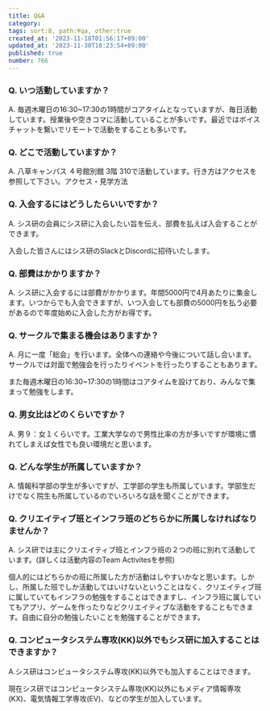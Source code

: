 ```yaml
---
title: Q&A
category:
tags: sort:8, path:¥qa, other:true
created_at: '2023-11-18T01:56:17+09:00'
updated_at: '2023-11-30T18:23:54+09:00'
published: true
number: 766
---
```


### Q. いつ活動していますか？
A. 毎週木曜日の16:30~17:30の1時間がコアタイムとなっていますが、毎日活動しています。授業後や空きコマに活動していることが多いです。最近ではボイスチャットを繋いでリモートで活動をすることも多いです。

### Q. どこで活動していますか？
A. 八草キャンパス ４号館別館 3階 310で活動しています。行き方はアクセスを参照して下さい。アクセス・見学方法 

### Q. 入会するにはどうしたらいいですか？
A. シス研の会員にシス研に入会したい旨を伝え、部費を払えば入会することができます。

入会した皆さんにはシス研のSlackとDiscordに招待いたします。

### Q. 部費はかかりますか？
A. シス研に入会するには部費がかかります。年間5000円で4月あたりに集金します。いつからでも入会できますが、いつ入会しても部費の5000円を払う必要があるので年度始めに入会した方がお得です。

### Q. サークルで集まる機会はありますか？
A. 月に一度「総会」を行います。全体への連絡や今後について話し合います。サークルでは対面で勉強会を行ったりイベントを行ったりすることもあります。

また毎週木曜日の16:30~17:30の1時間はコアタイムを設けており、みんなで集まって勉強をします。

### Q. 男女比はどのくらいですか？
A. 男９：女１くらいです。工業大学なので男性比率の方が多いですが環境に慣れてしまえば女性でも良い環境だと思います。

### Q. どんな学生が所属していますか？
A. 情報科学部の学生が多いですが、工学部の学生も所属しています。学部生だけでなく院生も所属しているのでいろいろな話を聞くことができます。

### Q. クリエイティブ班とインフラ班のどちらかに所属しなければなりませんか？
A. シス研では主にクリエイティブ班とインフラ班の２つの班に別れて活動しています。(詳しくは活動内容のTeam Activitesを参照)

個人的にはどちらかの班に所属した方が活動はしやすいかなと思います。しかし、所属した班でしか活動してはいけないということはなく、クリエイティブ班に属していてもインフラの勉強をすることはできますし、インフラ班に属していてもアプリ、ゲームを作ったりなどクリエイティブな活動をすることもできます。自由に自分の勉強したいことを勉強することができます。

### Q. コンピュータシステム専攻(KK)以外でもシス研に加入することはできますか？
A.シス研はコンピュータシステム専攻(KK)以外でも加入することはできます。

現在シス研ではコンピュータシステム専攻(KK)以外にもメディア情報専攻(KX)、電気情報工学専攻(EV)、などの学生が加入しています。

